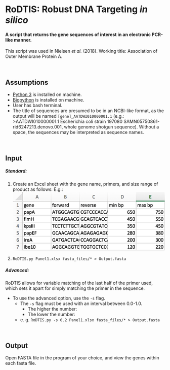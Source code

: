 # RoDTIS: Robust DNA Targeting *in silico*
#### A script that returns the gene sequences of interest in an electronic PCR-like manner. 
This script was used in Nielsen *et al.* (2018). Working title: Association of Outer Membrane Protein A.

<br>

## Assumptions

 * [Python 3](https://www.anaconda.com/download/#macos) is installed on machine.
 * [Biopython](https://biopython.org/wiki/Download) is installed on machine. 
 * User has bash terminal. 
 * The title of sequences are presumed to be in an NCBI-like format, as the output will be named `[gene]_AATDWI010000001.1`  (e.g.: >AATDWI010000001.1 Escherichia coli strain 197080 SAMN05750861-rid6247213.denovo.001, whole genome shotgun sequence). Without a space, the sequences may be interpreted as sequence names.

<br>

## Input
##### Standard: 
1. Create an Excel sheet with the gene name, primers, and size range of product as follows:
E.g.: ![Input](panel1.png)

2. ```RoDTIS.py Panel1.xlsx fasta_files/* > Output.fasta```


##### Advanced: 
RoDTIS allows for variable matching of the last half of the primer used, which sets it apart for simply matching the primer in the sequence. 

 * To use the advanced option, use the ```-s``` flag. 
 	* The ```-s``` flag must be used with an interval between 0.0-1.0.
 		* The higher the number:
 		* The lower the number: 
 	* e. g. ```RoDTIS.py -s 0.2 Panel1.xlsx fasta_files/* > Output.fasta```

<br>

## Output
Open FASTA file in the program of your choice, and view the genes within each fasta file.


<br>
